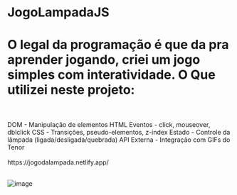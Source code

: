 # JogoLampadaJS
<h1> O legal da programação é que da pra aprender jogando, criei um jogo simples com interatividade. O Que utilizei neste projeto:</h1><br></br>
DOM - Manipulação de elementos HTML
Eventos - click, mouseover, dblclick
CSS - Transições, pseudo-elementos, z-index
Estado - Controle da lâmpada (ligada/desligada/quebrada)
API Externa - Integração com GIFs do Tenor<br></br>
https://jogodalampada.netlify.app/<br></br>

![image](https://github.com/user-attachments/assets/103c3493-afe9-4aa4-a427-ab8e12fbb78f)
